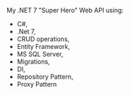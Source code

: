 My .NET 7 "Super Hero" Web API using:
- C#,
- .Net 7,
- CRUD operations,
- Entity Framework,
- MS SQL Server,
- Migrations,
- DI,
- Repository Pattern,
- Proxy Pattern
